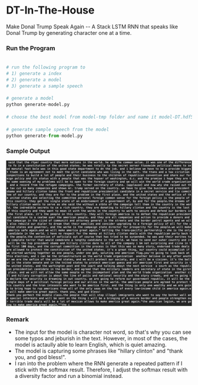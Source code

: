 # DT-In-The-House

Make Donal Trump Speak Again -- A Stack LSTM RNN that speaks like Donal Trump by generating character one at a time.

### Run the Program
```python

# run the following program to
# 1) generate a index
# 2) generate a model
# 3) generate a sample speech

# generate a model
python generate-model.py

# choose the best model from model-tmp folder and name it model-DT.hdf5

# generate sample speech from the model
python generate-from-model.py

```

### Sample Output
![Sample Output](https://github.com/WesleyyC/DT-In-The-House/blob/master/Sample%20Result.png)

### Remark
- The input for the model is character not word, so that's why you can see some typos and jeburish in the text. However, in most of the cases, the model is actaully able to learn English, which is quiet amazing.
- The model is capturing some phrases like "hillary clinton" and "thank you, and god bless!".
- I ran into the problem where the RNN generate a repeated pattern if I stick with the softmax result. Therefore, I adjust the softmax result with a diversity factor and run a binomial instead.


